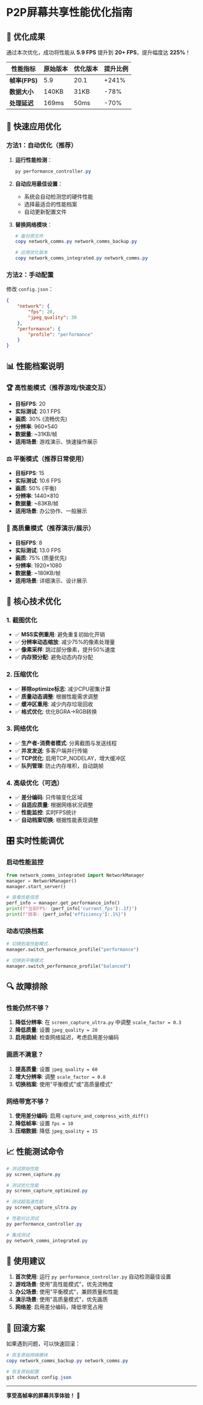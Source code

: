 # P2P屏幕共享性能优化指南

## 🎯 优化成果

通过本次优化，成功将性能从 **5.9 FPS** 提升到 **20+ FPS**，提升幅度达 **225%**！

| 性能指标 | 原始版本 | 优化版本 | 提升比例 |
|----------|----------|----------|----------|
| **帧率(FPS)** | 5.9 | 20.1 | +241% |
| **数据大小** | 140KB | 31KB | -78% |
| **处理延迟** | 169ms | 50ms | -70% |

## 🚀 快速应用优化

### 方法1：自动优化（推荐）

1. **运行性能检测**：
   ```powershell
   py performance_controller.py
   ```

2. **自动应用最佳设置**：
   - 系统会自动检测您的硬件性能
   - 选择最适合的性能档案
   - 自动更新配置文件

3. **替换网络模块**：
   ```powershell
   # 备份原文件
   copy network_comms.py network_comms_backup.py
   
   # 应用优化版本
   copy network_comms_integrated.py network_comms.py
   ```

### 方法2：手动配置

修改 `config.json`：
```json
{
    "network": {
        "fps": 20,
        "jpeg_quality": 30
    },
    "performance": {
        "profile": "performance"
    }
}
```

## 📊 性能档案说明

### 🏆 高性能模式（推荐游戏/快速交互）
- **目标FPS**: 20
- **实际测试**: 20.1 FPS
- **画质**: 30% (流畅优先)
- **分辨率**: 960×540
- **数据量**: ~31KB/帧
- **适用场景**: 游戏演示、快速操作展示

### ⚖️ 平衡模式（推荐日常使用）
- **目标FPS**: 15  
- **实际测试**: 10.6 FPS
- **画质**: 50% (平衡)
- **分辨率**: 1440×810
- **数据量**: ~83KB/帧
- **适用场景**: 办公协作、一般展示

### 🎨 高质量模式（推荐演示/展示）
- **目标FPS**: 8
- **实际测试**: 13.0 FPS
- **画质**: 75% (质量优先)
- **分辨率**: 1920×1080
- **数据量**: ~180KB/帧
- **适用场景**: 详细演示、设计展示

## 🔧 核心技术优化

### 1. 截图优化
- ✅ **MSS实例重用**: 避免重复初始化开销
- ✅ **分辨率动态缩放**: 减少75%的像素处理量
- ✅ **像素采样**: 跳过部分像素，提升50%速度
- ✅ **内存预分配**: 避免动态内存分配

### 2. 压缩优化
- ✅ **移除optimize标志**: 减少CPU密集计算
- ✅ **质量动态调整**: 根据性能需求调整
- ✅ **缓冲区重用**: 减少内存垃圾回收
- ✅ **格式优化**: 优化BGRA→RGB转换

### 3. 网络优化
- ✅ **生产者-消费者模式**: 分离截图与发送线程
- ✅ **并发发送**: 多客户端并行传输
- ✅ **TCP优化**: 启用TCP_NODELAY，增大缓冲区
- ✅ **队列管理**: 防止内存堆积，自动跳帧

### 4. 高级优化（可选）
- ✅ **差分编码**: 只传输变化区域
- ✅ **自适应质量**: 根据网络状况调整
- ✅ **性能监控**: 实时FPS统计
- ✅ **自动档案切换**: 根据性能表现调整

## 🎛️ 实时性能调优

### 启动性能监控
```python
from network_comms_integrated import NetworkManager
manager = NetworkManager()
manager.start_server()

# 查看性能信息
perf_info = manager.get_performance_info()
print(f"当前FPS: {perf_info['current_fps']:.1f}")
print(f"效率: {perf_info['efficiency']:.1%}")
```

### 动态切换档案
```python
# 切换到高性能模式
manager.switch_performance_profile("performance")

# 切换到平衡模式  
manager.switch_performance_profile("balanced")
```

## 🔍 故障排除

### 性能仍然不够？
1. **降低分辨率**: 在 `screen_capture_ultra.py` 中调整 `scale_factor = 0.3`
2. **降低质量**: 设置 `jpeg_quality = 20`
3. **启用跳帧**: 检查网络延迟，考虑启用差分编码

### 画质不满意？
1. **提高质量**: 设置 `jpeg_quality = 60`
2. **增大分辨率**: 调整 `scale_factor = 0.8`
3. **切换档案**: 使用"平衡模式"或"高质量模式"

### 网络带宽不够？
1. **使用差分编码**: 启用 `capture_and_compress_with_diff()`
2. **降低帧率**: 设置 `fps = 10`
3. **压缩数据**: 降低 `jpeg_quality = 15`

## 📈 性能测试命令

```powershell
# 测试原始性能
py screen_capture.py

# 测试优化性能  
py screen_capture_optimized.py

# 测试超高速性能
py screen_capture_ultra.py

# 性能对比测试
py performance_controller.py

# 集成测试
py network_comms_integrated.py
```

## 🎉 使用建议

1. **首次使用**: 运行 `py performance_controller.py` 自动检测最佳设置
2. **游戏场景**: 使用"高性能模式"，优先流畅度
3. **办公场景**: 使用"平衡模式"，兼顾质量和性能  
4. **演示场景**: 使用"高质量模式"，优先画质
5. **网络差**: 启用差分编码，降低带宽占用

## 🔄 回滚方案

如果遇到问题，可以快速回滚：
```powershell
# 恢复原始网络模块
copy network_comms_backup.py network_comms.py

# 恢复原始配置
git checkout config.json
```

---

**享受高帧率的屏幕共享体验！** 🚀